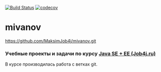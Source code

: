 [![Build Status](https://travis-ci.org/MaksimJob4j/mivanov.svg?branch=master)](https://travis-ci.org/MaksimJob4j/mivanov)
[![codecov](https://codecov.io/gh/MaksimJob4j/mivanov/branch/master/graph/badge.svg)](https://codecov.io/gh/MaksimJob4j/mivanov)
# mivanov
https://github.com/MaksimJob4j/mivanov.git
### Учебные проекты и задачи по курсу  [Java SE + EE (Job4j.ru)](http://job4j.ru/courses/java_with_zero_to_job.html)  

В курсе производилась работа с ветках git.
